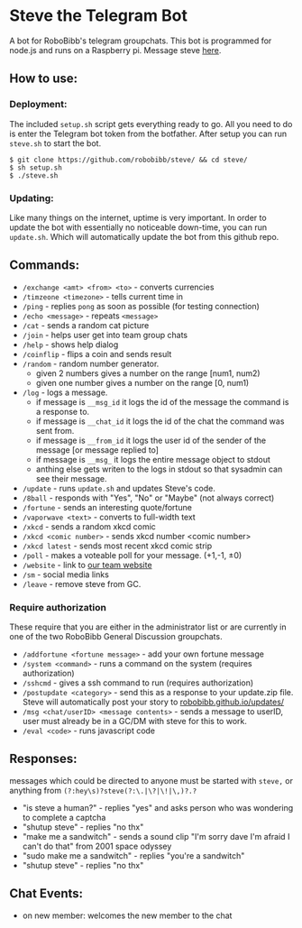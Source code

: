 # Steve the Telegram Bot
A bot for RoboBibb's telegram groupchats. This bot is programmed for node.js and runs on a Raspberry pi. Message steve [here](https://t.me/robobibb_bot).

## How to use:
### Deployment:
The included `setup.sh` script gets everything ready to go. All you need to do is enter the Telegram bot token from the botfather. After setup you can run `steve.sh` to start the bot.
```
$ git clone https://github.com/robobibb/steve/ && cd steve/
$ sh setup.sh
$ ./steve.sh
```
### Updating:
Like many things on the internet, uptime is very important. In order to update the bot with essentially no noticeable down-time, you can run `update.sh`. Which will automatically update the bot from this github repo. 

## Commands:
- `/exchange <amt> <from> <to>` - converts currencies
- `/timzeone <timezone>` - tells current time in <timezone>
- `/ping` - replies `pong` as soon as possible (for testing connection)
- `/echo <message>` - repeats `<message>`
- `/cat` - sends a random cat picture
- `/join` - helps user get into team group chats
- `/help` - shows help dialog
- `/coinflip` - flips a coin and sends result
- `/random` - random number generator. 
  + given 2 numbers gives a number on the range \[num1, num2)
  + given one number gives a number on the range \[0, num1) 
- `/log` - logs a message.
  + if message is `__msg_id` it logs the id of the message the command is a response to.
  + if message is `__chat_id` it logs the id of the chat the command was sent from.
  + if message is `__from_id` it logs the user id of the sender of the message [or message replied to]
  + if message is `__msg_` it logs the entire message object to stdout
  + anthing else gets writen to the logs in stdout so that sysadmin can see their message.
- `/update` - runs `update.sh` and updates Steve's code.
- `/8ball` - responds with "Yes", "No" or "Maybe" (not always correct)
- `/fortune` - sends an interesting quote/fortune
- `/vaporwave <text>` - converts to full-width text
- `/xkcd` - sends a random xkcd comic
- `/xkcd <comic number>` - sends xkcd number \<comic number>
- `/xkcd latest` - sends most recent xkcd comic strip
- `/poll` - makes a voteable poll for your message. (+1,-1, ±0)
- `/website` - link to [our team website](https://robobibb.github.io/)
- `/sm` - social media links
- `/leave` - remove steve from GC.

### Require authorization
These require that you are either in the administrator list or are currently in one of the two RoboBibb General Discussion groupchats.
- `/addfortune <fortune message>` - add your own fortune message
- `/system <command>` - runs a command on the system (requires authorization)
- `/sshcmd` - gives a ssh command to run (requires authorization)
- `/postupdate <category>` - send this as a response to your update.zip file. Steve will automatically post your story to [robobibb.github.io/updates/](https://robobibb.github.io/updates/)
- `/msg <chat/userID> <message contents>` - sends a message to userID, user must already be in a GC/DM with steve for this to work.
- `/eval <code>` - runs javascript code

## Responses:
messages which could be directed to anyone must be started with `steve,` or anything from `(?:hey\s)?steve(?:\.|\?|\!|\,)?.?`
- "is steve a human?" - replies "yes" and asks person who was wondering to complete a captcha
- "shutup steve" - replies "no thx"
- "make me a sandwitch" - sends a sound clip "I'm sorry dave I'm afraid I can't do that" from 2001 space odyssey
- "sudo make me a sandwitch" - replies "you're a sandwitch"
- "shutup steve" - replies "no thx"

## Chat Events:
- on new member: welcomes the new member to the chat
